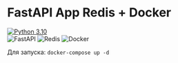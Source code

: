 # FastAPI App Redis + Docker

[![Python 3.10](https://img.shields.io/badge/python-3.6+-green.svg)](https://www.python.org/downloads/release/python-360/)\
![FastAPI](https://img.shields.io/badge/FastAPI-005571?style=for-the-badge&logo=fastapi)
![Redis](https://img.shields.io/badge/redis-%23DD0031.svg?style=for-the-badge&logo=redis&logoColor=white)
![Docker](https://img.shields.io/badge/docker-%23316192.svg?style=for-the-badge&logo=docker&logoColor=white)

Для запуска:
`docker-compose up -d`